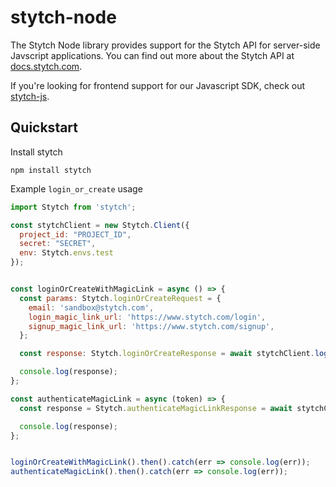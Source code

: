 # stytch-node

The Stytch Node library provides support for the Stytch API for server-side Javscript applications. You can find out more about the Stytch API at 
[docs.stytch.com](https://docs.stytch.com).

If you're looking for frontend support for our Javascript SDK, check out [stytch-js](https://www.npmjs.com/package/@stytch/stytch-js).

## Quickstart
Install stytch
```
npm install stytch
```

Example `login_or_create` usage

```javascript
import Stytch from 'stytch';

const stytchClient = new Stytch.Client({
  project_id: "PROJECT_ID",
  secret: "SECRET", 
  env: Stytch.envs.test
});


const loginOrCreateWithMagicLink = async () => {
  const params: Stytch.loginOrCreateRequest = {
    email: 'sandbox@stytch.com',
    login_magic_link_url: 'https://www.stytch.com/login',
    signup_magic_link_url: 'https://www.stytch.com/signup',
  };

  const response: Stytch.loginOrCreateResponse = await stytchClient.loginOrCreate(params);

  console.log(response);
};

const authenticateMagicLink = async (token) => {
  const response = Stytch.authenticateMagicLinkResponse = await stytchClient.authenticateMagicLink(token);

  console.log(response);
};


loginOrCreateWithMagicLink().then().catch(err => console.log(err));
authenticateMagicLink().then().catch(err => console.log(err));
```